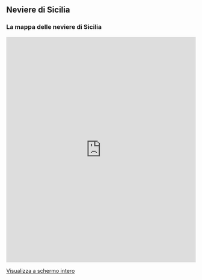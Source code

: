 ## Neviere di Sicilia

### La mappa delle neviere di Sicilia
<iframe width="100%" height="600px" frameBorder="0" src="https://umap.openstreetmap.fr/it/map/neviere-di-sicilia_203579?scaleControl=true&miniMap=true&scrollWheelZoom=true&zoomControl=true&allowEdit=false&moreControl=true&searchControl=true&tilelayersControl=null&embedControl=true&datalayersControl=true&onLoadPanel=caption&captionBar=true&datalayers=508945&fullscreenControl=true&locateControl=true&measureControl=true#8/37.488/15.375"></iframe><p><a href="https://umap.openstreetmap.fr/it/map/neviere-di-sicilia_203579">Visualizza a schermo intero</a></p>
